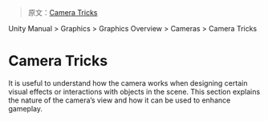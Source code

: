 > 原文：[Camera Tricks](http://docs.unity3d.com/Manual/CameraTricks.html)

Unity Manual > Graphics > Graphics Overview > Cameras > Camera Tricks

# Camera Tricks

It is useful to understand how the camera works when designing certain visual effects or interactions with objects in the scene. This section explains the nature of the camera’s view and how it can be used to enhance gameplay.